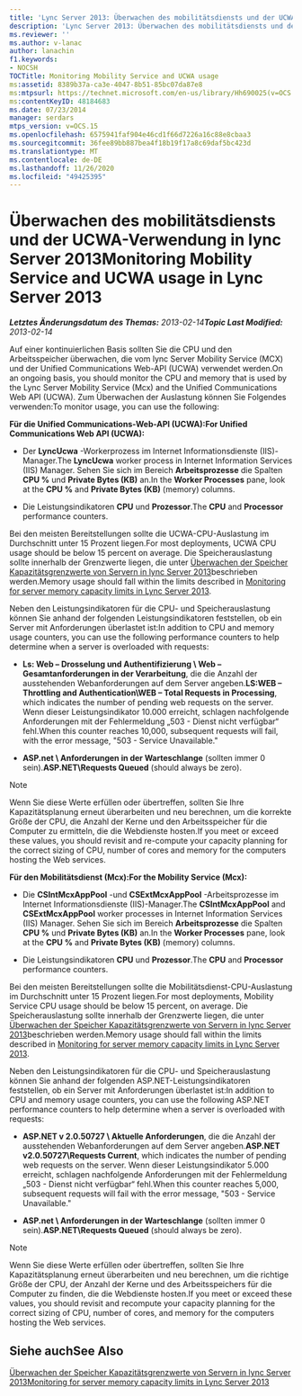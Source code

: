 ```yaml
---
title: 'Lync Server 2013: Überwachen des mobilitätsdiensts und der UCWA-Verwendung'
description: 'Lync Server 2013: Überwachen des mobilitätsdiensts und der UCWA-Verwendung.'
ms.reviewer: ''
ms.author: v-lanac
author: lanachin
f1.keywords:
- NOCSH
TOCTitle: Monitoring Mobility Service and UCWA usage
ms:assetid: 8389b37a-ca3e-4047-8b51-85bc07da87e8
ms:mtpsurl: https://technet.microsoft.com/en-us/library/Hh690025(v=OCS.15)
ms:contentKeyID: 48184683
ms.date: 07/23/2014
manager: serdars
mtps_version: v=OCS.15
ms.openlocfilehash: 6575941faf904e46cd1f66d7226a16c88e8cbaa3
ms.sourcegitcommit: 36fee89bb887bea4f18b19f17a8c69daf5bc423d
ms.translationtype: MT
ms.contentlocale: de-DE
ms.lasthandoff: 11/26/2020
ms.locfileid: "49425395"
---
```

# <a name="monitoring-mobility-service-and-ucwa-usage-in-lync-server-2013"></a><span data-ttu-id="5543d-103">Überwachen des mobilitätsdiensts und der UCWA-Verwendung in lync Server 2013</span><span class="sxs-lookup"><span data-stu-id="5543d-103">Monitoring Mobility Service and UCWA usage in Lync Server 2013</span></span>

<div data-xmlns="http://www.w3.org/1999/xhtml">

<div class="topic" data-xmlns="http://www.w3.org/1999/xhtml" data-msxsl="urn:schemas-microsoft-com:xslt" data-cs="https://msdn.microsoft.com/">

<div data-asp="https://msdn2.microsoft.com/asp">



</div>

<div id="mainSection">

<div id="mainBody"><span data-ttu-id="5543d-104">

<span> </span></span><span class="sxs-lookup"><span data-stu-id="5543d-104">

<span> </span></span></span>

<span data-ttu-id="5543d-105">_**Letztes Änderungsdatum des Themas:** 2013-02-14_</span><span class="sxs-lookup"><span data-stu-id="5543d-105">_**Topic Last Modified:** 2013-02-14_</span></span>

<span data-ttu-id="5543d-106">Auf einer kontinuierlichen Basis sollten Sie die CPU und den Arbeitsspeicher überwachen, die vom lync Server Mobility Service (MCX) und der Unified Communications Web-API (UCWA) verwendet werden.</span><span class="sxs-lookup"><span data-stu-id="5543d-106">On an ongoing basis, you should monitor the CPU and memory that is used by the Lync Server Mobility Service (Mcx) and the Unified Communications Web API (UCWA).</span></span> <span data-ttu-id="5543d-107">Zum Überwachen der Auslastung können Sie Folgendes verwenden:</span><span class="sxs-lookup"><span data-stu-id="5543d-107">To monitor usage, you can use the following:</span></span>

<span data-ttu-id="5543d-108">**Für die Unified Communications-Web-API (UCWA):**</span><span class="sxs-lookup"><span data-stu-id="5543d-108">**For Unified Communications Web API (UCWA):**</span></span>

  - <span data-ttu-id="5543d-109">Der **LyncUcwa** -Workerprozess im Internet Informationsdienste (IIS)-Manager.</span><span class="sxs-lookup"><span data-stu-id="5543d-109">The **LyncUcwa** worker process in Internet Information Services (IIS) Manager.</span></span> <span data-ttu-id="5543d-110">Sehen Sie sich im Bereich **Arbeitsprozesse** die Spalten **CPU %** und **Private Bytes (KB)** an.</span><span class="sxs-lookup"><span data-stu-id="5543d-110">In the **Worker Processes** pane, look at the **CPU %** and **Private Bytes (KB)** (memory) columns.</span></span>

  - <span data-ttu-id="5543d-111">Die Leistungsindikatoren **CPU** und **Prozessor**.</span><span class="sxs-lookup"><span data-stu-id="5543d-111">The **CPU** and **Processor** performance counters.</span></span>

<span data-ttu-id="5543d-112">Bei den meisten Bereitstellungen sollte die UCWA-CPU-Auslastung im Durchschnitt unter 15 Prozent liegen.</span><span class="sxs-lookup"><span data-stu-id="5543d-112">For most deployments, UCWA CPU usage should be below 15 percent on average.</span></span> <span data-ttu-id="5543d-113">Die Speicherauslastung sollte innerhalb der Grenzwerte liegen, die unter [Überwachen der Speicher Kapazitätsgrenzwerte von Servern in lync Server 2013](lync-server-2013-monitoring-for-server-memory-capacity-limits.md)beschrieben werden.</span><span class="sxs-lookup"><span data-stu-id="5543d-113">Memory usage should fall within the limits described in [Monitoring for server memory capacity limits in Lync Server 2013](lync-server-2013-monitoring-for-server-memory-capacity-limits.md).</span></span>

<span data-ttu-id="5543d-114">Neben den Leistungsindikatoren für die CPU- und Speicherauslastung können Sie anhand der folgenden Leistungsindikatoren feststellen, ob ein Server mit Anforderungen überlastet ist:</span><span class="sxs-lookup"><span data-stu-id="5543d-114">In addition to CPU and memory usage counters, you can use the following performance counters to help determine when a server is overloaded with requests:</span></span>

  - <span data-ttu-id="5543d-115">**Ls: Web – Drosselung und Authentifizierung \\ Web – Gesamtanforderungen in der Verarbeitung**, die die Anzahl der ausstehenden Webanforderungen auf dem Server angeben.</span><span class="sxs-lookup"><span data-stu-id="5543d-115">**LS:WEB – Throttling and Authentication\\WEB – Total Requests in Processing**, which indicates the number of pending web requests on the server.</span></span> <span data-ttu-id="5543d-116">Wenn dieser Leistungsindikator 10.000 erreicht, schlagen nachfolgende Anforderungen mit der Fehlermeldung „503 - Dienst nicht verfügbar“ fehl.</span><span class="sxs-lookup"><span data-stu-id="5543d-116">When this counter reaches 10,000, subsequent requests will fail, with the error message, "503 - Service Unavailable."</span></span>

  - <span data-ttu-id="5543d-117">**ASP.net \\ Anforderungen in der Warteschlange** (sollten immer 0 sein).</span><span class="sxs-lookup"><span data-stu-id="5543d-117">**ASP.NET\\Requests Queued** (should always be zero).</span></span>

<div>


> [!NOTE]  
> <span data-ttu-id="5543d-118">Wenn Sie diese Werte erfüllen oder übertreffen, sollten Sie Ihre Kapazitätsplanung erneut überarbeiten und neu berechnen, um die korrekte Größe der CPU, die Anzahl der Kerne und den Arbeitsspeicher für die Computer zu ermitteln, die die Webdienste hosten.</span><span class="sxs-lookup"><span data-stu-id="5543d-118">If you meet or exceed these values, you should revisit and re-compute your capacity planning for the correct sizing of CPU, number of cores and memory for the computers hosting the Web services.</span></span>



</div>

<span data-ttu-id="5543d-119">**Für den Mobilitätsdienst (Mcx):**</span><span class="sxs-lookup"><span data-stu-id="5543d-119">**For the Mobility Service (Mcx):**</span></span>

  - <span data-ttu-id="5543d-120">Die **CSIntMcxAppPool** -und **CSExtMcxAppPool** -Arbeitsprozesse im Internet Informationsdienste (IIS)-Manager.</span><span class="sxs-lookup"><span data-stu-id="5543d-120">The **CSIntMcxAppPool** and **CSExtMcxAppPool** worker processes in Internet Information Services (IIS) Manager.</span></span> <span data-ttu-id="5543d-121">Sehen Sie sich im Bereich **Arbeitsprozesse** die Spalten **CPU %** und **Private Bytes (KB)** an.</span><span class="sxs-lookup"><span data-stu-id="5543d-121">In the **Worker Processes** pane, look at the **CPU %** and **Private Bytes (KB)** (memory) columns.</span></span>

  - <span data-ttu-id="5543d-122">Die Leistungsindikatoren **CPU** und **Prozessor**.</span><span class="sxs-lookup"><span data-stu-id="5543d-122">The **CPU** and **Processor** performance counters.</span></span>

<span data-ttu-id="5543d-123">Bei den meisten Bereitstellungen sollte die Mobilitätsdienst-CPU-Auslastung im Durchschnitt unter 15 Prozent liegen.</span><span class="sxs-lookup"><span data-stu-id="5543d-123">For most deployments, Mobility Service CPU usage should be below 15 percent, on average.</span></span> <span data-ttu-id="5543d-124">Die Speicherauslastung sollte innerhalb der Grenzwerte liegen, die unter [Überwachen der Speicher Kapazitätsgrenzwerte von Servern in lync Server 2013](lync-server-2013-monitoring-for-server-memory-capacity-limits.md)beschrieben werden.</span><span class="sxs-lookup"><span data-stu-id="5543d-124">Memory usage should fall within the limits described in [Monitoring for server memory capacity limits in Lync Server 2013](lync-server-2013-monitoring-for-server-memory-capacity-limits.md).</span></span>

<span data-ttu-id="5543d-125">Neben den Leistungsindikatoren für die CPU- und Speicherauslastung können Sie anhand der folgenden ASP.NET-Leistungsindikatoren feststellen, ob ein Server mit Anforderungen überlastet ist:</span><span class="sxs-lookup"><span data-stu-id="5543d-125">In addition to CPU and memory usage counters, you can use the following ASP.NET performance counters to help determine when a server is overloaded with requests:</span></span>

  - <span data-ttu-id="5543d-126">**ASP.NET v 2.0.50727 \\ Aktuelle Anforderungen**, die die Anzahl der ausstehenden Webanforderungen auf dem Server angeben.</span><span class="sxs-lookup"><span data-stu-id="5543d-126">**ASP.NET v2.0.50727\\Requests Current**, which indicates the number of pending web requests on the server.</span></span> <span data-ttu-id="5543d-127">Wenn dieser Leistungsindikator 5.000 erreicht, schlagen nachfolgende Anforderungen mit der Fehlermeldung „503 - Dienst nicht verfügbar“ fehl.</span><span class="sxs-lookup"><span data-stu-id="5543d-127">When this counter reaches 5,000, subsequent requests will fail with the error message, "503 - Service Unavailable."</span></span>

  - <span data-ttu-id="5543d-128">**ASP.net \\ Anforderungen in der Warteschlange** (sollten immer 0 sein).</span><span class="sxs-lookup"><span data-stu-id="5543d-128">**ASP.NET\\Requests Queued** (should always be zero).</span></span>

<div>


> [!NOTE]  
> <span data-ttu-id="5543d-129">Wenn Sie diese Werte erfüllen oder übertreffen, sollten Sie Ihre Kapazitätsplanung erneut überarbeiten und neu berechnen, um die richtige Größe der CPU, der Anzahl der Kerne und des Arbeitsspeichers für die Computer zu finden, die die Webdienste hosten.</span><span class="sxs-lookup"><span data-stu-id="5543d-129">If you meet or exceed these values, you should revisit and recompute your capacity planning for the correct sizing of CPU, number of cores, and memory for the computers hosting the Web services.</span></span>



</div>

<div>

## <a name="see-also"></a><span data-ttu-id="5543d-130">Siehe auch</span><span class="sxs-lookup"><span data-stu-id="5543d-130">See Also</span></span>


[<span data-ttu-id="5543d-131">Überwachen der Speicher Kapazitätsgrenzwerte von Servern in lync Server 2013</span><span class="sxs-lookup"><span data-stu-id="5543d-131">Monitoring for server memory capacity limits in Lync Server 2013</span></span>](lync-server-2013-monitoring-for-server-memory-capacity-limits.md)  
  

<span data-ttu-id="5543d-132"></div>

</div>

<span> </span>

</div>

</div>

</span><span class="sxs-lookup"><span data-stu-id="5543d-132"></div>

</div>

<span> </span>

</div>

</div>

</span></span></div>

